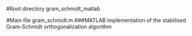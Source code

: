 #Root directory
gram_schmidt_matlab

#Main file
gram_schmidt.m
###MATLAB implementation of the stabilised Gram-Schmidt orthogonalization algorithm

